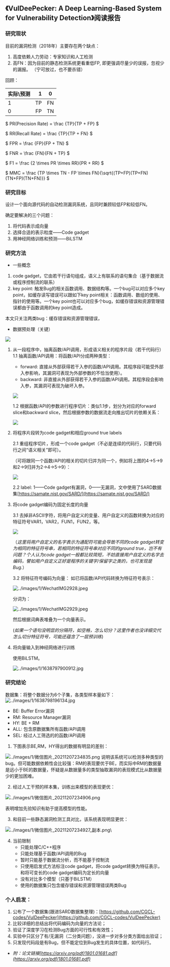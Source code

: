 ## 《VulDeePecker: A Deep Learning-Based System for Vulnerability Detection》阅读报告


### 研究现状

目前的漏洞检测（2018年）主要存在两个缺点：
1. 高度依赖人力劳动：专家知识和人工检测
2. 高FN：因为目前的静态检测系统更看重低FP, 即更强调尽量少的误报，忽视少的漏报。 （宁可放过，也不要杀错）


回顾：

| 实际\预测  | 1 | 0 |
| :-----   | ----: | :----: |
| 1        | TP | FN |
| 0        | FP | TN |


$ PR(Precision Rate) = \frac {TP}{TP + FP} $

$ RR(Recall Rate) = \frac {TP}{TP + FN} $

$ FPR = \frac {FP}{FP + TN} $

$ FNR = \frac {FN}{FN + TP} $

$ F1 = \frac {2 \times PR  \times RR}{PR + RR} $

$ MMC = \frac {TP \times TN - FP \times FN}{\sqrt{(TP+FP)(TP+FN)(TN+FP)(TN+FN)}} $


### 研究目标

设计一个面向源代码的自动检测漏洞系统，且同时兼顾较低FP和较低FN。

确定要解决的三个问题：

1. 将代码表示成向量
2. 选择合适的表示粒度——Code gadget
3. 用神经网络训练和预测——BiLSTM



### 研究方法

* 一些概念
1. code gadget，它由若干行语句组成，语义上有联系的语句集合（基于数据流或程序控制流的联系）
2. key point: 触发Bug的相关函数调用、数据结构等。一个bug可以对应多个key point，如缓存读写错误可以跟如下key point相关：函数调用、数组的使用、指针的使用等。一个key point也可以对应多个bug，如缓存错误和资源管理错误都由于函数调用的key point造成。

本文只关注两类bug：缓存错误和资源管理错误，


* 数据预处理（关键）

![](./images/1/1638628176603.jpg)

1. 从一段程序中，抽离函数/API调用，形成语义相关的程序片段（若干代码行）
    1.1 抽离函数/API调用：将函数/API分成两种类型：

    * forward: 直接从外部获得若干入参的函数/API调用。其程序段可能受外部入参影响，其漏洞可表现为外部参数的不恰当使用）。
    * backward: 非直接从外部获得若干入参的函数/API调用。其程序段会影响入参，其漏洞可表现为破坏入参。

    ![](../images/1/hahaha.jpg)



    1.2 根据函数/API的参数进行程序切片：类似1.1步，划分为对应的forward slice和backward slice，然后根据参数的数据流走向推出切片的依赖关系：

    ![](../images/1/1638630342843.jpg)

2. 将程序片段转为code gadget和相应ground true labels 

    2.1 重组程序切片，形成一个code gadget（不必是连续的代码行，只要代码行之间“语义相关”即可）。

    （可将跟同一个函数/API的相关的切片归并为同一个，例如将上图的4->5->9和2->9归并为2->4->5->9）：

    ![](./images/1/1638630383310.jpg)

    2.2 label: 1——Code gadget有漏洞，0——无漏洞，文中使用了SARD数据集[https://samate.nist.gov/SARD/](https://samate.nist.gov/SARD/)

3. 将code gadget编码为固定长度的向量

    3.1 去掉非ASCII字符，将用户自定义的变量、用户自定义的函数转换为对应的特征符号VAR1，VAR2，FUN1，FUN2，等。

     ![](../images/1/1638631164267.jpg)

    （*这里将用户自定义的名字表示为通配符可能会导致不同的code gadget转变为相同的特征符号串，若相同的特征符号串对应不同的ground true，岂不有问题？个人认为code gadget一般都比较简短，不妨直接用户自定义的名字去编码，譬如用户自定义正好是程序的关键字/保留字之类的，也可发现是Bug.*）
    

    3.2 将特征符号编码为向量：
    如已将函数/API代码转换为特征符号表示：

    ![../images/1/WechatIMG2928.jpeg](../images/1/WechatIMG2928.jpeg)

    分词为：

    ![../images/1/WechatIMG2929.jpeg](../images/1/WechatIMG2929.jpeg)

    然后根据词典表堆叠为一个向量表示。

    (*如果一个语句没明显的分隔符，如空格，怎么切分？这里作者也没详细交代怎么切分特征符号，可能还蕴含了一层预训练*)

4. 将向量输入到神经网络进行训练

    使用BiLSTM。

    ![../images/1/1638797900912.jpg](../images/1/1638797900912.jpg)



### 研究结论


数据集：将整个数据分为6个子集，各类型样本量如下：
![../images/1/1638798196134.jpg](../images/1/1638798196134.jpg)

* BE: Buffer Error漏洞
* RM: Resource Manager漏洞
* HY: BE + RM
* ALL: 包含原数据集所有函数/API调用
* SEL: 经过人工筛选的的函数/API调用


1. 下图表示BE,RM，HY得出的数据有明显的差别：

![../images/1/微信图片_20211207234835.png](../images/1/微信图片_20211207234835.png)
说明该系统可以检测多种类型的bug。但可能数据依赖性会比较强：RM的表现要优于BE，而实际中RM的数据量是远小于BE的数据量，怀疑是从数据量多的类型抽取漏洞的表现模式比从数据量少的更加困难。

2. 经过人工干预的样本集，训练出来模型的表现更优：

![../images/1/微信图片_20211207234906.png](../images/1/微信图片_20211207234906.png)

表明增加先验知识有助于提高模型的性能。

3. 和目前一些静态漏洞检测工具对比，该系统表现明显更优：

![../images/1/微信图片_20211207234927_副本.png](../images/1/微信图片_20211207234927_副本.png)\

4. 当前限制
    * 只能处理C/C++程序
    * 只能处理基于函数/API调用的Bug
    * 暂时只能基于数据流分析，而不能基于控制流
    * 只使用启发式方法标注code gadget，将code gadget转换为特征表示，和将可变长的code gadget编码为定长的向量
    * 没有对比多个模型（只基于BiLSTM）
    * 使用的数据集只包含缓存错误和资源管理错误两类Bug


### 个人启发：

1. 公布了一个数据集(跟进SARD数据集整理)：[https://github.com/CGCL-codes/VulDeePecker](https://github.com/CGCL-codes/VulDeePecker)
1. 比较详细的总结出将代码编码为向量的方法论；
2. 验证了深度学习在检测Bug方面的可行性和有效性；
3. 实验中只区分了有/无漏洞（二分类问题），没进一步对多分类方面给出验证；
4. 只发现代码段是有Bug，但不能定位到Bug发生的具体位置，如代码行。




* *附：论文链接[https://arxiv.org/pdf/1801.01681.pdf](https://arxiv.org/pdf/1801.01681.pdf)*